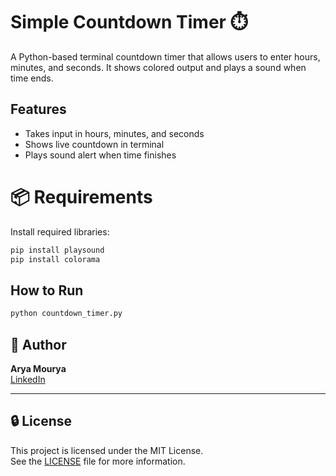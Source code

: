 # Simple Countdown Timer ⏱️

A Python-based terminal countdown timer that allows users to enter hours, minutes, and seconds. It shows colored output and plays a sound when time ends.

## Features
- Takes input in hours, minutes, and seconds
- Shows live countdown in terminal
- Plays sound alert when time finishes

# 📦 Requirements

Install required libraries:

```bash
pip install playsound
pip install colorama
```


## How to Run

```bash
python countdown_timer.py
```

## 👤 Author

**Arya Mourya**  
[LinkedIn](https://linkedin.com/in/arya-mourya-a6a126316)

---

## 🔒 License

This project is licensed under the MIT License.  
See the [LICENSE](../LICENSE) file for more information.
```
